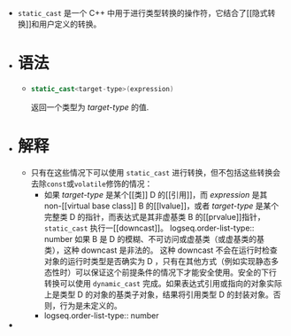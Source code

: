 - `static_cast` 是一个 C++ 中用于进行类型转换的操作符，它结合了[[隐式转换]]和用户定义的转换。
- # 语法
	- ``` C++
	  static_cast<target-type>(expression)
	  ```
	  返回一个类型为 *target-type* 的值.
- # 解释
	- 只有在这些情况下可以使用 `static_cast` 进行转换，但不包括这些转换会去除`const`或`volatile`修饰的情况：
		- 如果 *target-type* 是某个[[类]] D 的[[引用]]，而 *expression* 是其non-[[virtual base class]] B 的[[lvalue]]，或者 *target-type* 是某个完整类 D 的指针，而表达式是其非虚基类 B 的[[prvalue]]指针，`static_cast` 执行一[[downcast]]。
		  logseq.order-list-type:: number
		  如果 B 是 D 的模糊、不可访问或虚基类（或虚基类的基类），这种 downcast 是非法的。
		  这种 downcast 不会在运行时检查对象的运行时类型是否确实为 D ，只有在其他方式（例如实现静态多态性时）可以保证这个前提条件的情况下才能安全使用。安全的下行转换可以使用 `dynamic_cast` 完成。如果表达式引用或指向的对象实际上是类型 D 的对象的基类子对象，结果将引用类型 D 的封装对象。否则，行为是未定义的。
		- logseq.order-list-type:: number
-
